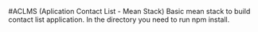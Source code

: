 #ACLMS (Aplication Contact List - Mean Stack)
 Basic mean stack to build contact list application. 
 In the directory you need to run npm install.
